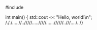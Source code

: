 #include <iostream>

int main() {
    std::cout << "Hello, world!\n";
/././.....//../////...../////......//////..///..../../}
